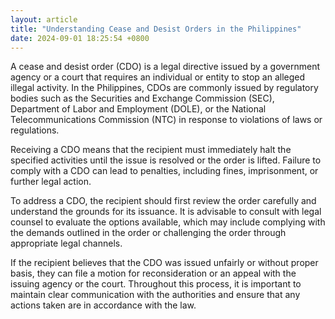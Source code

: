 ```yaml
---
layout: article
title: "Understanding Cease and Desist Orders in the Philippines"
date: 2024-09-01 18:25:54 +0800
---
```


<p>A cease and desist order (CDO) is a legal directive issued by a government agency or a court that requires an individual or entity to stop an alleged illegal activity. In the Philippines, CDOs are commonly issued by regulatory bodies such as the Securities and Exchange Commission (SEC), Department of Labor and Employment (DOLE), or the National Telecommunications Commission (NTC) in response to violations of laws or regulations.</p><p>Receiving a CDO means that the recipient must immediately halt the specified activities until the issue is resolved or the order is lifted. Failure to comply with a CDO can lead to penalties, including fines, imprisonment, or further legal action.</p><p>To address a CDO, the recipient should first review the order carefully and understand the grounds for its issuance. It is advisable to consult with legal counsel to evaluate the options available, which may include complying with the demands outlined in the order or challenging the order through appropriate legal channels.</p><p>If the recipient believes that the CDO was issued unfairly or without proper basis, they can file a motion for reconsideration or an appeal with the issuing agency or the court. Throughout this process, it is important to maintain clear communication with the authorities and ensure that any actions taken are in accordance with the law.</p>